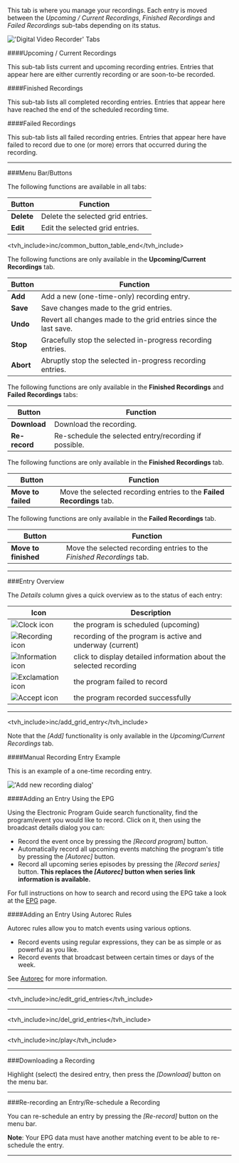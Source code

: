 This tab is where you manage your recordings. Each entry is moved 
between the *Upcoming / Current Recordings*, *Finished Recordings* and 
*Failed Recordings* sub-tabs depending on its status.

!['Digital Video Recorder' Tabs](static/img/doc/configdvrtabs4.png)

####Upcoming / Current Recordings

This sub-tab lists current and upcoming recording entries. Entries 
that appear here are either currently recording or are soon-to-be 
recorded.

####Finished Recordings

This sub-tab lists all completed recording entries. Entries that appear 
here have reached the end of the scheduled recording time.

####Failed Recordings

This sub-tab lists all failed recording entries. Entries that appear 
here have failed to record due to one (or more) errors that occurred 
during the recording.

---

###Menu Bar/Buttons

The following functions are available in all tabs:

Button                       | Function
-----------------------------|---------
**Delete**                   | Delete the selected grid entries.
**Edit**                     | Edit the selected grid entries.
<tvh_include>inc/common_button_table_end</tvh_include>

The following functions are only available in the 
**Upcoming/Current Recordings** tab.

Button                       | Function
-----------------------------|---------
**Add**                      | Add a new (one-time-only) recording entry.
**Save**                     | Save changes made to the grid entries.
**Undo**                     | Revert all changes made to the grid entries since the last save.
**Stop**                     | Gracefully stop the selected in-progress recording entries.
**Abort**                    | Abruptly stop the selected in-progress recording entries. 

The following functions are only available in the **Finished Recordings** 
and **Failed Recordings** tabs:

Button                       | Function
-----------------------------|---------
**Download**                 | Download the recording.
**Re-record**                | Re-schedule the selected entry/recording if possible.

The following functions are only available in the **Finished Recordings** 
tab.

Button                       | Function
-----------------------------|---------
**Move to failed**           | Move the selected recording entries to the **Failed Recordings** tab.

The following functions are only available in the **Failed Recordings** 
tab.

Button                       | Function
-----------------------------|---------
**Move to finished**         | Move the selected recording entries to the *Finished Recordings* tab.

---

###Entry Overview

The *Details* column gives a quick overview as to the status of each 
entry:

Icon                                       | Description
-------------------------------------------|-------------
![Clock icon](icons/scheduled.png)         | the program is scheduled (upcoming)
![Recording icon](icons/rec.png)           | recording of the program is active and underway (current)
![Information icon](icons/information.png) | click to display detailed information about the selected recording
![Exclamation icon](icons/exclamation.png) | the program failed to record
![Accept icon](icons/accept.png)           | the program recorded successfully

---
<tvh_include>inc/add_grid_entry</tvh_include>

Note that the *[Add]* functionality is only available in 
the *Upcoming/Current Recordings* tab. 

####Manual Recording Entry Example

This is an example of a one-time recording entry.

!['Add new recording dialog'](static/img/doc/addnewrecentry.png)

####Adding an Entry Using the EPG

Using the Electronic Program Guide search functionality, find the 
program/event you would like to record. Click on it, then using the broadcast 
details dialog you can:

* Record the event once by pressing the *[Record program]* button.
* Automatically record all upcoming events matching the program's title by pressing the *[Autorec]* button.
* Record all upcoming series episodes by pressing the *[Record series]* button. **This replaces the *[Autorec]* button when series link information is available.**

For full instructions on how to search and record using the EPG take a 
look at the [EPG](epg) page.

####Adding an Entry Using Autorec Rules

Autorec rules allow you to match events using various options. 

* Record events using regular expressions, they can be as simple or as powerful as you like.
* Record events that broadcast between certain times or days of the week.

See [Autorec](class/dvrautorec) for more information.

---

<tvh_include>inc/edit_grid_entries</tvh_include>

---

<tvh_include>inc/del_grid_entries</tvh_include>

---

<tvh_include>inc/play</tvh_include>

---

###Downloading a Recording

Highlight (select) the desired entry, then press the *[Download]* 
button on the menu bar.

---

###Re-recording an Entry/Re-schedule a Recording

You can re-schedule an entry by pressing the *[Re-record]* button on the menu bar.

**Note**: Your EPG data must have another matching event to be able to re-schedule 
the entry.

---
